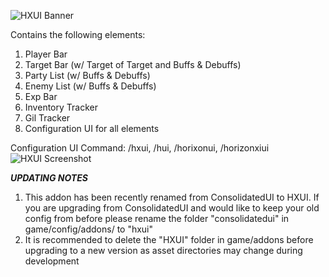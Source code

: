 ![HXUI Banner](https://user-images.githubusercontent.com/7691562/212527265-4263d29d-e6d0-415b-b209-2f28f8188e33.png)

Contains the following elements:
1) Player Bar
2) Target Bar (w/ Target of Target and Buffs & Debuffs)
3) Party List (w/ Buffs & Debuffs)
4) Enemy List (w/ Buffs & Debuffs)
5) Exp Bar
6) Inventory Tracker
7) Gil Tracker
8) Configuration UI for all elements

Configuration UI Command: /hxui, /hui, /horixonui, /horizonxiui
![HXUI Screenshot](https://user-images.githubusercontent.com/7691562/212527266-cc67e8b4-0f03-4d4b-9903-226922fb0ca2.png)

***UPDATING NOTES***
1) This addon has been recently renamed from ConsolidatedUI to HXUI. If you are upgrading from ConsolidatedUI and would like to keep your old config from before please rename the folder "consolidatedui" in game/config/addons/ to "hxui"
2) It is recommended to delete the "HXUI" folder in game/addons before upgrading to a new version as asset directories may change during development
